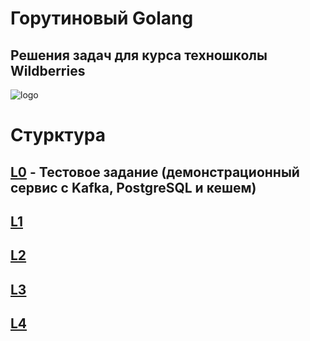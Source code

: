 # Горутиновый Golang	
## Решения задач для курса техношколы Wildberries
![logo](https://wbtech.wildberries.ru/meta/preview.webp)
# Стурктура
## [L0](./L0/) - Тестовое задание (демонстрационный сервис с Kafka, PostgreSQL и кешем)
## [L1](./L1/)
## [L2](./L2/)
## [L3](./L3/)
## [L4](./L4/)